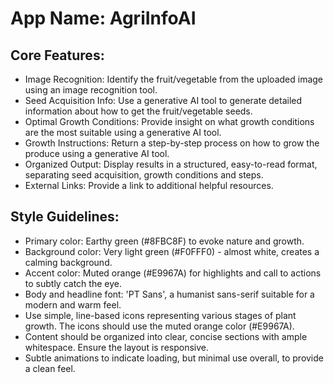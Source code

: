 # **App Name**: AgriInfoAI

## Core Features:

- Image Recognition: Identify the fruit/vegetable from the uploaded image using an image recognition tool.
- Seed Acquisition Info: Use a generative AI tool to generate detailed information about how to get the fruit/vegetable seeds.
- Optimal Growth Conditions: Provide insight on what growth conditions are the most suitable using a generative AI tool.
- Growth Instructions: Return a step-by-step process on how to grow the produce using a generative AI tool.
- Organized Output: Display results in a structured, easy-to-read format, separating seed acquisition, growth conditions and steps.
- External Links: Provide a link to additional helpful resources.

## Style Guidelines:

- Primary color: Earthy green (#8FBC8F) to evoke nature and growth.
- Background color: Very light green (#F0FFF0) - almost white, creates a calming background.
- Accent color: Muted orange (#E9967A) for highlights and call to actions to subtly catch the eye.
- Body and headline font: 'PT Sans', a humanist sans-serif suitable for a modern and warm feel.
- Use simple, line-based icons representing various stages of plant growth. The icons should use the muted orange color (#E9967A).
- Content should be organized into clear, concise sections with ample whitespace. Ensure the layout is responsive.
- Subtle animations to indicate loading, but minimal use overall, to provide a clean feel.